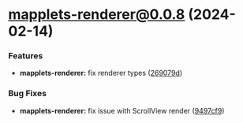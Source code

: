 # mapplets-renderer@0.0.8 (2024-02-14)

### Features

* **mapplets-renderer:** fix renderer types ([269079d](https://github.com/mapplesorg/mapplets/commit/269079de2c1fbd25b2cd1342dd7c48235c6610e2))


### Bug Fixes

* **mapplets-renderer:** fix issue with ScrollView render ([9497cf9](https://github.com/mapplesorg/mapplets/commit/9497cf95537e2805633ef8897b3800a712acc469))

